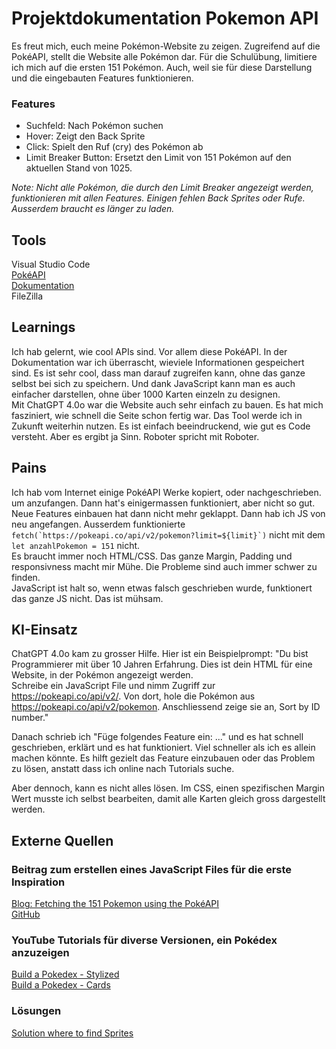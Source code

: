 # Projektdokumentation Pokemon API

Es freut mich, euch meine Pokémon-Website zu zeigen. Zugreifend auf die PokéAPI, stellt die Website alle Pokémon dar. Für die Schulübung, limitiere ich mich auf die ersten 151 Pokémon. Auch, weil sie für diese Darstellung und die eingebauten Features funktionieren.

### Features
- Suchfeld: Nach Pokémon suchen
- Hover: Zeigt den Back Sprite
- Click: Spielt den Ruf (cry) des Pokémon ab
- Limit Breaker Button: Ersetzt den Limit von 151 Pokémon auf den aktuellen Stand von 1025. 

*Note: Nicht alle Pokémon, die durch den Limit Breaker angezeigt werden, funktionieren mit allen Features. Einigen fehlen Back Sprites oder Rufe. Ausserdem braucht es länger zu laden.*

## Tools
Visual Studio Code <br>
[PokéAPI](https://pokeapi.co/api/v2/)<br>
[Dokumentation](https://pokeapi.co/docs/v2)<br>
FileZilla

## Learnings
Ich hab gelernt, wie cool APIs sind. Vor allem diese PokéAPI. In der Dokumentation war ich überrascht, wieviele Informationen gespeichert sind. Es ist sehr cool, dass man darauf zugreifen kann, ohne das ganze selbst bei sich zu speichern. Und dank JavaScript kann man es auch einfacher darstellen, ohne über 1000 Karten einzeln zu designen.<br>
Mit ChatGPT 4.0o war die Website auch sehr einfach zu bauen. Es hat mich fasziniert, wie schnell die Seite schon fertig war. Das Tool werde ich in Zukunft weiterhin nutzen. Es ist einfach beeindruckend, wie gut es Code versteht. Aber es ergibt ja Sinn. Roboter spricht mit Roboter.

## Pains
Ich hab vom Internet einige PokéAPI Werke kopiert, oder nachgeschrieben. um anzufangen. Dann hat's einigermassen funktioniert, aber nicht so gut. Neue Features einbauen hat dann nicht mehr geklappt. Dann hab ich JS von neu angefangen.
Ausserdem funktionierte ``fetch(`https://pokeapi.co/api/v2/pokemon?limit=${limit}`)`` nicht mit dem ``let anzahlPokemon = 151`` nicht. <br>
Es braucht immer noch HTML/CSS. Das ganze Margin, Padding und responsivness macht mir Mühe. Die Probleme sind auch immer schwer zu finden.<br>
JavaScript ist halt so, wenn etwas falsch geschrieben wurde, funktionert das ganze JS nicht. Das ist mühsam.

## KI-Einsatz
ChatGPT 4.0o kam zu grosser Hilfe. Hier ist ein Beispielprompt:
"Du bist Programmierer mit über 10 Jahren Erfahrung. Dies ist dein HTML für eine Website, in der Pokémon angezeigt werden.<br>
Schreibe ein JavaScript File und nimm Zugriff zur https://pokeapi.co/api/v2/. Von dort, hole die Pokémon aus https://pokeapi.co/api/v2/pokemon. Anschliessend zeige sie an, Sort by ID number."

Danach schrieb ich "Füge folgendes Feature ein: ..." und es hat schnell geschrieben, erklärt und es hat funktioniert. Viel schneller als ich es allein machen könnte. Es hilft gezielt das Feature einzubauen oder das Problem zu lösen, anstatt dass ich online nach Tutorials suche.

Aber dennoch, kann es nicht alles lösen. Im CSS, einen spezifischen Margin Wert musste ich selbst bearbeiten, damit alle Karten gleich gross dargestellt werden.

## Externe Quellen
### Beitrag zum erstellen eines JavaScript Files für die erste Inspiration
[Blog: Fetching the 151 Pokemon using the PokéAPI](https://medium.com/@sergio13prez/fetching-them-all-poke-api-62ca580981a2)<br>
[GitHub](https://github.com/Nihaprezz/kanto-pokemon)

### YouTube Tutorials für diverse Versionen, ein Pokédex anzuzeigen
[Build a Pokedex - Stylized](https://www.youtube.com/watch?v=dVtnFH4m_fE)<br>
[Build a Pokedex - Cards](https://www.youtube.com/watch?v=T-VQUKeSU1w)

### Lösungen
[Solution where to find Sprites](https://stackoverflow.com/questions/69239521/unable-to-display-pokemon-image-from-pokeapi-co)